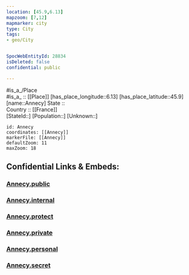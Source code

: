 ```yaml
---
location: [45.9,6.13] 
mapzoom: [7,12] 
mapmarker: city 
type: City
tags:
- geo/City


SpocWebEntityId: 28834
isDeleted: false
confidential: public

---
```

#is_a_/Place  
#is_a_ :: [[Place]] 
[has_place_longitude::6.13] 
[has_place_latitude::45.9] 
[name::Annecy] 
State ::  
Country :: [[France]]  
[StateId::] 
[Population::] 
[Unknown::] 


```leaflet
id: Annecy
coordinates: [[Annecy]] 
markerFile: [[Annecy]] 
defaultZoom: 11 
maxZoom: 18
```


## Confidential Links & Embeds: 

### [Annecy.public](/_public/\Earth\Continent\Europe\Europe~West\France\regions~France\Auvergne-Rhône-Alpes\departments~Auvergne-Rhône-Alpes\Haute-Savoie\communes~Haute-Savoie\Annecy\cities~AnnecyAnnecy.public.md) 

### [Annecy.internal](/_internal/\Earth\Continent\Europe\Europe~West\France\regions~France\Auvergne-Rhône-Alpes\departments~Auvergne-Rhône-Alpes\Haute-Savoie\communes~Haute-Savoie\Annecy\cities~AnnecyAnnecy.internal.md) 

### [Annecy.protect](/_protect/\Earth\Continent\Europe\Europe~West\France\regions~France\Auvergne-Rhône-Alpes\departments~Auvergne-Rhône-Alpes\Haute-Savoie\communes~Haute-Savoie\Annecy\cities~AnnecyAnnecy.protect.md) 

### [Annecy.private](/_private/\Earth\Continent\Europe\Europe~West\France\regions~France\Auvergne-Rhône-Alpes\departments~Auvergne-Rhône-Alpes\Haute-Savoie\communes~Haute-Savoie\Annecy\cities~AnnecyAnnecy.private.md) 

### [Annecy.personal](/_personal/\Earth\Continent\Europe\Europe~West\France\regions~France\Auvergne-Rhône-Alpes\departments~Auvergne-Rhône-Alpes\Haute-Savoie\communes~Haute-Savoie\Annecy\cities~AnnecyAnnecy.personal.md) 

### [Annecy.secret](/_secret/\Earth\Continent\Europe\Europe~West\France\regions~France\Auvergne-Rhône-Alpes\departments~Auvergne-Rhône-Alpes\Haute-Savoie\communes~Haute-Savoie\Annecy\cities~AnnecyAnnecy.secret.md)

